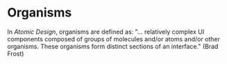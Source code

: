 # Organisms

In _Atomic Design_, organisms are defined as:
"... relatively complex UI components composed of groups of molecules and/or atoms and/or other organisms. These organisms form distinct sections of an interface." (Brad Frost)
